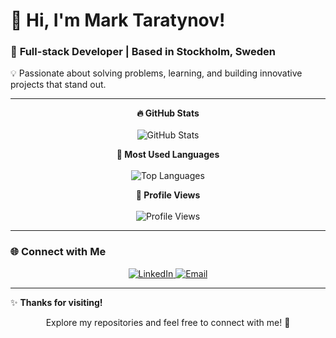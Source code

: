 # 👋 **Hi, I'm Mark Taratynov!**

### 🚀 **Full-stack Developer | Based in Stockholm, Sweden**  
💡 Passionate about solving problems, learning, and building innovative projects that stand out.  

---

<p align="center">
  <strong>🔥 GitHub Stats</strong><br>

  <br>
  
  <img src="https://github-readme-stats.vercel.app/api?username=prostecki&show_icons=true&theme=radical&hide=prs,issues" alt="GitHub Stats" />
</p>


<p align="center">
  <strong>🌟 Most Used Languages</strong><br>

  <br>
  
  <img src="https://github-readme-stats.vercel.app/api/top-langs/?username=prostecki&layout=compact&theme=radical" alt="Top Languages" />
</p>

<p align="center">
  <strong>👀 Profile Views</strong><br>

  <br>
  
  <img src="https://komarev.com/ghpvc/?username=prostecki&color=blue&style=flat-square" alt="Profile Views" />
</p>

---

### 🌐 **Connect with Me**  
<p align="center">
  <a href="https://www.linkedin.com/in/marktaratynov" target="_blank">
    <img src="https://img.shields.io/badge/LinkedIn-%230077B5.svg?style=for-the-badge&logo=linkedin&logoColor=white" alt="LinkedIn" />
  </a>
  <a href="mailto:mark.taratynov@gmail.com">
    <img src="https://img.shields.io/badge/Email-%23D14836.svg?style=for-the-badge&logo=gmail&logoColor=white" alt="Email" />
  </a>
</p>

---

✨ **Thanks for visiting!**  
<p align="center">
  Explore my repositories and feel free to connect with me! 🚀
</p>
